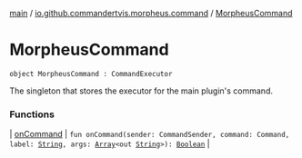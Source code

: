[main](../../index.md) / [io.github.commandertvis.morpheus.command](../index.md) / [MorpheusCommand](./index.md)

# MorpheusCommand

`object MorpheusCommand : CommandExecutor`

The singleton that stores the executor for the main plugin's command.

### Functions

| [onCommand](on-command.md) | `fun onCommand(sender: CommandSender, command: Command, label: `[`String`](https://kotlinlang.org/api/latest/jvm/stdlib/kotlin/-string/index.html)`, args: `[`Array`](https://kotlinlang.org/api/latest/jvm/stdlib/kotlin/-array/index.html)`<out `[`String`](https://kotlinlang.org/api/latest/jvm/stdlib/kotlin/-string/index.html)`>): `[`Boolean`](https://kotlinlang.org/api/latest/jvm/stdlib/kotlin/-boolean/index.html) |

